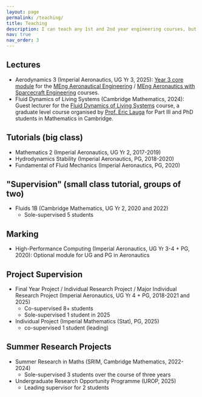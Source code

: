 ```yaml
---
layout: page
permalink: /teaching/
title: Teaching
description: I can teach any 1st and 2nd year engineering courses, but my main teaching is in Fluids, Numerics and Machine Learning.
nav: true
nav_order: 3
---
```


## Lectures

- Aerodynamics 3 (Imperial Aeronautics, UG Yr 3, 2025): [Year 3 core module](https://www.imperial.ac.uk/study/courses/undergraduate/aeronautical-engineering/) for the [MEng Aeronautical Engineering](https://www.imperial.ac.uk/study/courses/undergraduate/aeronautical-engineering/) / [MEng Aeronautics with Sparcecraft Engineering](https://www.imperial.ac.uk/study/courses/undergraduate/aeronautics-spacecraft-engineering/) courses. 
- Fluid Dynamics of Living Systems (Cambridge Mathematics, 2024): Guest lecturer for the [Fluid Dynamics of Living Systems](https://www.maths.cam.ac.uk/postgrad/part-iii/files/GtC/Continuum%20Mechanics/Flui_Dynamics_of_Living_Systems_LAUGA.pdf) course, a graduate level course organised by [Prof. Eric Lauga](http://www.damtp.cam.ac.uk/user/lauga/people.html) for Part III and PhD students in Mathematics in Cambridge.

## Tutorials (big class)

- Mathematics 2 (Imperial Aeronautics, UG Yr 2, 2017-2019)
- Hydrodynamics Stability (Imperial Aeronautics, PG, 2018-2020)
- Fundamental of Fluid Mechanics (Imperial Aeronautics, PG, 2020)

## "Supervision" (small class tutorial, groups of two)

- Fluids 1B (Cambridge Mathematics, UG Yr 2, 2020 and 2022) 
  - Sole-supervised 5 students

## Marking

- High-Performance Computing (Imperial Aeronautics, UG Yr 3-4 + PG, 2020): Optional module for UG and PG in Aeronautics

## Project Supervision

- Final Year Project / Individual Research Project / Major Individual Research Project (Imperial Aeronautics, UG Yr 4 + PG, 2018-2021 and 2025)
  - Co-supervised 8+ students
  - Sole-supervised 1 student in 2025
- Individual Project (Imperial Mathematics (Stat), PG, 2025)
  - co-supervised 1 student (leading)

## Summer Research Projects

- Summer Research in Maths (SRIM, Cambridge Mathematics, 2022-2024)
  - Sole-supervised 3 students over the course of three years
- Undergraduate Research Opportunity Programme (UROP, 2025)
  - Leading supervisor for 2 students

